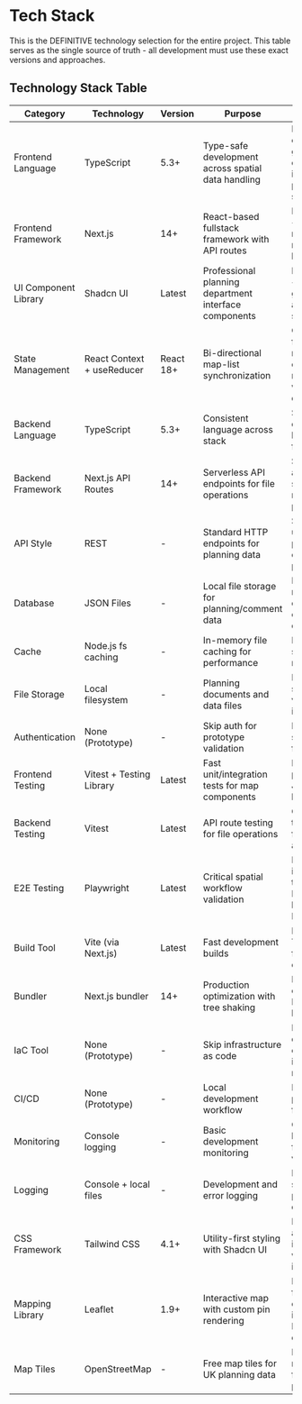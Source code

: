# Tech Stack

This is the DEFINITIVE technology selection for the entire project. This table serves as the single source of truth - all development must use these exact versions and approaches.

## Technology Stack Table

| Category | Technology | Version | Purpose | Rationale |
|----------|------------|---------|---------|-----------|
| Frontend Language | TypeScript | 5.3+ | Type-safe development across spatial data handling | Essential for complex geographic coordinate interfaces and planning data schemas |
| Frontend Framework | Next.js | 14+ | React-based fullstack framework with API routes | PRD requirement + built-in API routes eliminate need for separate backend server |
| UI Component Library | Shadcn UI | Latest | Professional planning department interface components | PRD requirement + consistent government application styling |
| State Management | React Context + useReducer | React 18+ | Bi-directional map-list synchronization | Complex spatial filtering state requires centralized management without external dependencies |
| Backend Language | TypeScript | 5.3+ | Consistent language across stack | Shared planning data interfaces between frontend/backend |
| Backend Framework | Next.js API Routes | 14+ | Serverless API endpoints for file operations | Simplified architecture - no separate server needed for prototype |
| API Style | REST | - | Standard HTTP endpoints for planning data | Simple, well-understood for prototype with clear migration path |
| Database | JSON Files | - | Local file storage for planning/comment data | Prototype requirement - editable, version-controlled mock data |
| Cache | Node.js fs caching | - | In-memory file caching for performance | Meet sub-2 second load time requirements |
| File Storage | Local filesystem | - | Planning documents and data files | Prototype simplicity + version control integration |
| Authentication | None (Prototype) | - | Skip auth for prototype validation | Focus on core spatial workflows first |
| Frontend Testing | Vitest + Testing Library | Latest | Fast unit/integration tests for map components | Better performance than Jest for Vite-based testing |
| Backend Testing | Vitest | Latest | API route testing for file operations | Consistent testing framework across stack |
| E2E Testing | Playwright | Latest | Critical spatial workflow validation | PRD requires map interaction testing - Playwright handles complex DOM |
| Build Tool | Vite (via Next.js) | Latest | Fast development builds | Next.js 14+ uses Turbopack/Vite for optimal dev experience |
| Bundler | Next.js bundler | 14+ | Production optimization with tree shaking | Built-in optimization for React + mapping libraries |
| IaC Tool | None (Prototype) | - | Skip infrastructure as code | Local development only, no infrastructure to manage |
| CI/CD | None (Prototype) | - | Local development workflow | No deployment pipeline needed for prototype |
| Monitoring | Console logging | - | Basic development monitoring | Console-based logging sufficient for prototype validation |
| Logging | Console + local files | - | Development and error logging | Local logging sufficient for prototype development |
| CSS Framework | Tailwind CSS | 4.1+ | Utility-first styling with Shadcn UI | Latest features and performance improvements with Shadcn UI integration |
| Mapping Library | Leaflet | 1.9+ | Interactive map with custom pin rendering | Lightweight, flexible for complex spatial interactions vs Mapbox complexity |
| Map Tiles | OpenStreetMap | - | Free map tiles for UK planning data | No API keys required, suitable for government prototype |
